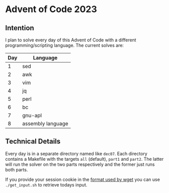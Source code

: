 # Advent of Code 2023

## Intention

I plan to solve every day of this Advent of Code with a different programming/scripting language. The current solves are:

| Day | Language          |
| --- | ----------------- |
| 1   | sed               |
| 2   | awk               |
| 3   | vim               |
| 4   | jq                |
| 5   | perl              |
| 6   | bc                |
| 7   | gnu-apl           |
| 8   | assembly language |

## Technical Details

Every day is in a separate directory named like `dec07`. Each directory contains a Makefile with the targets `all` (default), `part1` and `part2`. The latter will run the solver on the two parts respectively and the former just runs both parts.

If you provide your session cookie in the [format used by wget](https://unix.stackexchange.com/questions/36531/format-of-cookies-when-using-wget) you can use `./get_input.sh` to retrieve todays input.
